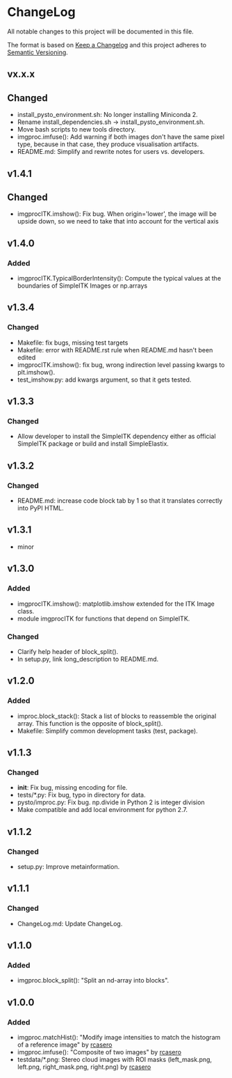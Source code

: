 # ChangeLog
All notable changes to this project will be documented in this file.

The format is based on [Keep a Changelog](http://keepachangelog.com/)
and this project adheres to [Semantic Versioning](http://semver.org/).

## vx.x.x

## Changed
- install_pysto_environment.sh: No longer installing Miniconda 2.
- Rename install_dependencies.sh -> install_pysto_environment.sh.
- Move bash scripts to new tools directory.
- imgproc.imfuse(): Add warning if both images don't have the same
  pixel type, because in that case, they produce visualisation
  artifacts.
- README.md: Simplify and rewrite notes for users vs. developers.

## v1.4.1

## Changed
- imgprocITK.imshow(): Fix bug. When origin='lower', the image will be
  upside down, so we need to take that into account for the vertical
  axis

## v1.4.0

### Added
- imgprocITK.TypicalBorderIntensity(): Compute the typical values at
  the boundaries of SimpleITK Images or np.arrays

## v1.3.4

### Changed
- Makefile: fix bugs, missing test targets
- Makefile: error with README.rst rule when README.md hasn't been edited
- imgprocITK.imshow(): fix bug, wrong indirection level passing kwargs to plt.imshow().
- test_imshow.py: add kwargs argument, so that it gets tested.

## v1.3.3

### Changed
- Allow developer to install the SimpleITK dependency either as
  official SimpleITK package or build and install SimpleElastix.

## v1.3.2

### Changed
- README.md: increase code block tab by 1 so that it translates
  correctly into PyPI HTML.

## v1.3.1

- minor

## v1.3.0

### Added
- imgprocITK.imshow(): matplotlib.imshow extended for the ITK Image class.
- module imgprocITK for functions that depend on SimpleITK.

### Changed
- Clarify help header of block_split().
- In setup.py, link long_description to README.md.

## v1.2.0

### Added
- improc.block_stack(): Stack a list of blocks to reassemble the
  original array. This function is the opposite of block_split().
- Makefile: Simplify common development tasks (test, package).

## v1.1.3

### Changed
- __init__: Fix bug, missing encoding for file.
- tests/*.py: Fix bug, typo in directory for data.
- pysto/improc.py: Fix bug. np.divide in Python 2 is integer division
- Make compatible and add local environment for python 2.7.

## v1.1.2

### Changed
- setup.py: Improve metainformation.

## v1.1.1

### Changed
- ChangeLog.md: Update ChangeLog.

## v1.1.0

### Added
- imgproc.block_split(): "Split an nd-array into blocks".

## v1.0.0

### Added
- imgproc.matchHist(): "Modify image intensities to match the
  histogram of a reference image" by
  [rcasero](https://github.com/rcasero)
- imgproc.imfuse(): "Composite of two images" by
  [rcasero](https://github.com/rcasero)
- testdata/*.png: Stereo cloud images with ROI masks (left_mask.png,
  left.png, right_mask.png, right.png) by
  [rcasero](https://github.com/rcasero)
